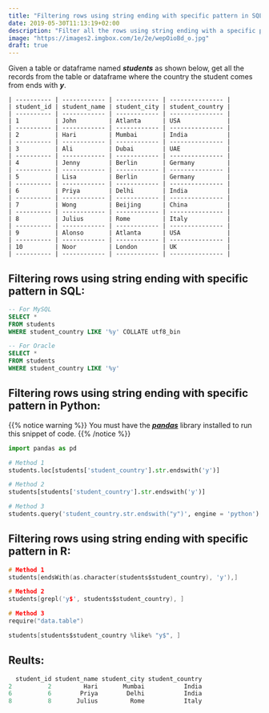 ```yaml
---
title: "Filtering rows using string ending with specific pattern in SQL, Python and R"
date: 2019-05-30T11:13:19+02:00
description: "Filter all the rows using string ending with a specific pattern from the given table in SQL or given dataframe in Python or R."
image: "https://images2.imgbox.com/1e/2e/wepOioBd_o.jpg"
draft: true
---
```


Given a table or dataframe named *__students__* as shown below, get all the records from the table or dataframe where the country the student comes from ends with *__y__*.

```
| ---------- | ------------ | ------------ | --------------- |
| student_id | student_name | student_city | student_country |
| ---------- | ------------ | ------------ | --------------- |
| 1          | John         | Atlanta      | USA             |
| ---------- | ------------ | ------------ | --------------- |
| 2          | Hari         | Mumbai       | India           |
| ---------- | ------------ | ------------ | --------------- |
| 3          | Ali          | Dubai        | UAE             |
| ---------- | ------------ | ------------ | --------------- |
| 4          | Jenny        | Berlin       | Germany         |
| ---------- | ------------ | ------------ | --------------- |
| 5          | Lisa         | Berlin       | Germany         |
| ---------- | ------------ | ------------ | --------------- |
| 6          | Priya        | Delhi        | India           |
| ---------- | ------------ | ------------ | --------------- |
| 7          | Wong         | Beijing      | China           |
| ---------- | ------------ | ------------ | --------------- |
| 8          | Julius       | Rome         | Italy           |
| ---------- | ------------ | ------------ | --------------- |
| 9          | Alonso       | Atlanta      | USA             |
| ---------- | ------------ | ------------ | --------------- |
| 10         | Noor         | London       | UK              |
| ---------- | ------------ | ------------ | --------------- |
```

## Filtering rows using string ending with specific pattern in SQL:

```SQL
-- For MySQL
SELECT * 
FROM students
WHERE student_country LIKE '%y' COLLATE utf8_bin

-- For Oracle
SELECT * 
FROM students
WHERE student_country LIKE '%y'
```

## Filtering rows using string ending with specific pattern in Python:

{{% notice warning %}}
You must have the *__[pandas](https://pandas.pydata.org/)__* library installed to run this snippet of code.
{{% /notice %}}

```Python
import pandas as pd

# Method 1
students.loc[students['student_country'].str.endswith('y')]

# Method 2
students[students['student_country'].str.endswith('y')]

# Method 3
students.query('student_country.str.endswith("y")', engine = 'python')
```

## Filtering rows using string ending with specific pattern in R:

```C
# Method 1
students[endsWith(as.character(students$student_country), 'y'),]

# Method 2
students[grepl('y$', students$student_country), ]

# Method 3
require("data.table")

students[students$student_country %like% "y$", ]
```

## Reults:

```C
  student_id student_name student_city student_country
2          2         Hari       Mumbai           India
6          6        Priya        Delhi           India
8          8       Julius         Rome           Italy
```